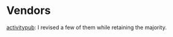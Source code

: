 # Vendors

[activitypub](https://github.com/go-ap/activitypub): I revised a few of them while retaining the majority.

